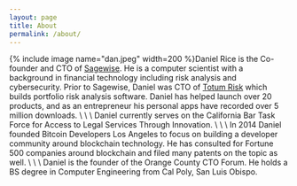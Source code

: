 ```yaml
---
layout: page
title: About
permalink: /about/
---
```

{% include image name="dan.jpeg" width=200 %}Daniel Rice is the Co-founder and CTO of [Sagewise](https://www.sagewise.io). He is a computer scientist with a background in financial technology including risk analysis and cybersecurity. Prior to Sagewise, Daniel was CTO of [Totum Risk](https://www.totumrisk.com/) which builds portfolio risk analysis software. Daniel has helped launch over 20 products, and as an entrepreneur his personal apps have recorded over 5 million downloads. 
\\
\\
\\
Daniel currently serves on the California Bar Task Force for Access to Legal Services Through Innovation.
\\
\\
\\
In 2014 Daniel founded Bitcoin Developers Los Angeles to focus on building a developer community around blockchain technology. He has consulted for Fortune 500 companies around blockchain and filed many patents on the topic as well.
\\
\\
\\
Daniel is the founder of the Orange County CTO Forum. He holds a BS degree in Computer Engineering from Cal Poly, San Luis Obispo. 